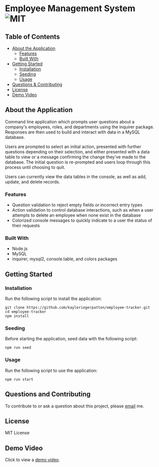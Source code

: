 # Employee Management System ![MIT](https://img.shields.io/static/v1?label=MIT&message=License&color=blueviolet)

## Table of Contents

- [About the Application](#about-the-application)
  - [Features](#features)
  - [Built With](#built-with)
- [Getting Started](#getting-started)
  - [Installation](#installation)
  - [Seeding](#seeding)
  - [Usage](#usage)
- [Questions & Contributing](#questions-and-contributing)
- [License](#license)
- [Demo Video](#demo-video)

## About the Application

Command line application which prompts user questions about a company's employees, roles, and departments using the inquirer package. Responses are then used to build and interact with data in a MySQL database.

Users are prompted to select an initial action, presented with further questions depending on their selection, and either presented with a data table to view or a message confirming the change they've made to the database. The initial question is re-prompted and users loop through this process until choosing to quit.

Users can currently view the data tables in the console, as well as add, update, and delete records.

### Features

- Question validation to reject empty fields or incorrect entry types
- Action validation to control database interactions, such as when a user attempts to delete an employee when none exist in the database
- Colorized console messages to quickly indicate to a user the status of their requests

### Built With

- Node.js
- MySQL
- inquirer, mysql2, console.table, and colors packages

## Getting Started

### Installation

Run the following script to install the application:

```
git clone https://github.com/kayleriegerpatton/employee-tracker.git
cd employee-tracker
npm install
```

### Seeding

Before starting the application, seed data with the following script:

```
npm run seed
```

### Usage

Run the following script to use the application:

```
npm run start
```

## Questions and Contributing

To contribute to or ask a question about this project, please [email](mailto:kayle.patton22@gmail.com) me.

## License

MIT License

## Demo Video

Click to view a [demo video](https://drive.google.com/file/d/1THvSjwFQofLuyvx8UxQTTphZCWSIKkEC/view?usp=sharing).
